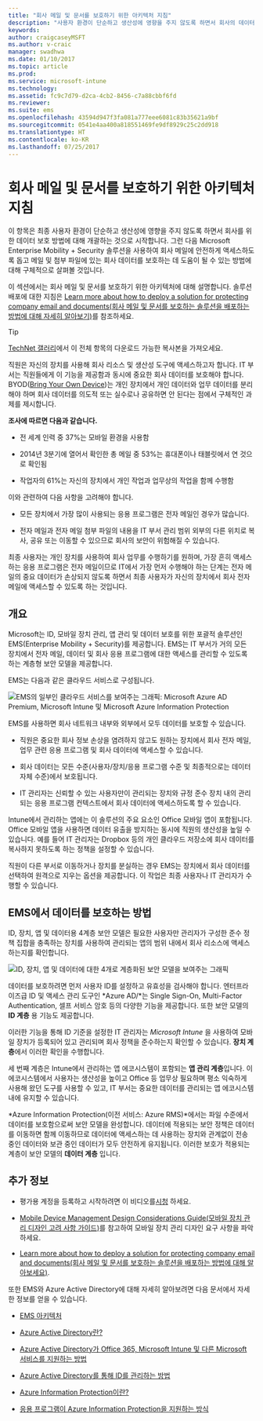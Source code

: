 ```yaml
---
title: "회사 메일 및 문서를 보호하기 위한 아키텍처 지침"
description: "사용자 환경이 단순하고 생산성에 영향을 주지 않도록 하면서 회사의 데이터를 보호합니다."
keywords: 
author: craigcaseyMSFT
ms.author: v-craic
manager: swadhwa
ms.date: 01/10/2017
ms.topic: article
ms.prod: 
ms.service: microsoft-intune
ms.technology: 
ms.assetid: fc9c7d79-d2ca-4cb2-8456-c7a88cbbf6fd
ms.reviewer: 
ms.suite: ems
ms.openlocfilehash: 43594d947f3fa081a777eee6081c83b35621a9bf
ms.sourcegitcommit: 0541e4aa400a818551469fe9df8929c25c2dd918
ms.translationtype: HT
ms.contentlocale: ko-KR
ms.lasthandoff: 07/25/2017
---
```

# <a name="architecture-guidance-for-protecting-company-email-and-documents"></a>회사 메일 및 문서를 보호하기 위한 아키텍처 지침
이 항목은 최종 사용자 환경이 단순하고 생산성에 영향을 주지 않도록 하면서 회사를 위한 데이터 보호 방법에 대해 개괄하는 것으로 시작합니다. 그런 다음 Microsoft Enterprise Mobility + Security 솔루션을 사용하여 회사 메일에 안전하게 액세스하도록 돕고 메일 및 첨부 파일에 있는 회사 데이터를 보호하는 데 도움이 될 수 있는 방법에 대해 구체적으로 살펴볼 것입니다.

이 섹션에서는 회사 메일 및 문서를 보호하기 위한 아키텍처에 대해 설명합니다. 솔루션 배포에 대한 지침은 [Learn more about how to deploy a solution for protecting company email and documents(회사 메일 및 문서를 보호하는 솔루션을 배포하는 방법에 대해 자세히 알아보기)](learn-how-to-deploy-a-solution-for-protecting-company-email-and-documents.md)를 참조하세요.

> [!TIP]
> [TechNet 갤러리](https://gallery.technet.microsoft.com/Managing-Access-and-Help-b7a05d0d/file/140056/1/Managing%20Access%20and%20Help%20Protect%20Corporate%20Email%20Data%20on%20Mobile%20Devices.pdf)에서 이 전체 항목의 다운로드 가능한 복사본을 가져오세요.

직원은 자신의 장치를 사용해 회사 리소스 및 생산성 도구에 액세스하고자 합니다. IT 부서는 직원들에게 이 기능을 제공함과 동시에 중요한 회사 데이터를 보호해야 합니다. BYOD([Bring Your Own Device](byod-design-considerations-guide.md))는 개인 장치에서 개인 데이터와 업무 데이터를 분리해야 하며 회사 데이터를 의도적 또는 실수로나 공유하면 안 된다는 점에서 구체적인 과제를 제시합니다.

**조사에 따르면 다음과 같습니다.**

-   전 세계 인력 중 37%는 모바일 환경을 사용함

-   2014년 3분기에 열어서 확인한 총 메일 중 53%는 휴대폰이나 태블릿에서 연 것으로 확인됨

-   작업자의 61%는 자신의 장치에서 개인 작업과 업무상의 작업을 함께 수행함

이와 관련하여 다음 사항을 고려해야 합니다.

-   모든 장치에서 가장 많이 사용되는 응용 프로그램은 전자 메일인 경우가 많습니다.

-   전자 메일과 전자 메일 첨부 파일의 내용을 IT 부서 관리 범위 외부의 다른 위치로 복사, 공유 또는 이동할 수 있으므로 회사의 보안이 위험해질 수 있습니다.

최종 사용자는 개인 장치를 사용하여 회사 업무를 수행하기를 원하며, 가장 흔히 액세스하는 응용 프로그램은 전자 메일이므로 IT에서 가장 먼저 수행해야 하는 단계는 전자 메일의 중요 데이터가 손상되지 않도록 하면서 최종 사용자가 자신의 장치에서 회사 전자 메일에 액세스할 수 있도록 하는 것입니다.

## <a name="overview"></a>개요
Microsoft는 ID, 모바일 장치 관리, 앱 관리 및 데이터 보호를 위한 포괄적 솔루션인 EMS(Enterprise Mobility + Security)를 제공합니다. EMS는 IT 부서가 거의 모든 장치에서 전자 메일, 데이터 및 회사 응용 프로그램에 대한 액세스를 관리할 수 있도록 하는 계층형 보안 모델을 제공합니다.

EMS는 다음과 같은 클라우드 서비스로 구성됩니다.

![EMS의 일부인 클라우드 서비스를 보여주는 그래픽: Microsoft Azure AD Premium, Microsoft Intune 및 Microsoft Azure Information Protection](./media/ProtectEmail/Enterprise-Mobility-Suite.png)

EMS를 사용하면 회사 네트워크 내부와 외부에서 모두 데이터를 보호할 수 있습니다.

-   직원은 중요한 회사 정보 손상을 염려하지 않고도 원하는 장치에서 회사 전자 메일, 업무 관련 응용 프로그램 및 회사 데이터에 액세스할 수 있습니다.

-   회사 데이터는 모든 수준(사용자/장치/응용 프로그램 수준 및 최종적으로는 데이터 자체 수준)에서 보호됩니다.

-   IT 관리자는 신뢰할 수 있는 사용자만이 관리되는 장치와 규정 준수 장치 내의 관리되는 응용 프로그램 컨텍스트에서 회사 데이터에 액세스하도록 할 수 있습니다.

Intune에서 관리하는 앱에는 이 솔루션의 주요 요소인 Office 모바일 앱이 포함됩니다. Office 모바일 앱을 사용하면 데이터 유출을 방지하는 동시에 직원의 생산성을 높일 수 있습니다. 예를 들어 IT 관리자는 Dropbox 등의 개인 클라우드 저장소에 회사 데이터를 복사하지 못하도록 하는 정책을 설정할 수 있습니다.

직원이 다른 부서로 이동하거나 장치를 분실하는 경우 EMS는 장치에서 회사 데이터를 선택하여 원격으로 지우는 옵션을 제공합니다. 이 작업은 최종 사용자나 IT 관리자가 수행할 수 있습니다.

## <a name="how-ems-can-help-protect-your-data"></a>EMS에서 데이터를 보호하는 방법
ID, 장치, 앱 및 데이터용 4계층 보안 모델은 필요한 사용자만 관리자가 구성한 준수 정책 집합을 충족하는 장치를 사용하여 관리되는 앱의 범위 내에서 회사 리소스에 액세스하는지를 확인합니다.

![ID, 장치, 앱 및 데이터에 대한 4개로 계층화된 보안 모델을 보여주는 그래픽](./media/ProtectEmail/Protecting_your_data.png)

데이터를 보호하려면 먼저 사용자 ID를 설정하고 유효성을 검사해야 합니다. 엔터프라이즈급 ID 및 액세스 관리 도구인 *Azure AD/*는 Single Sign-On, Multi-Factor Authentication, 셀프 서비스 암호 등의 다양한 기능을 제공합니다. 또한 보안 모델의 **ID 계층** 용 기능도 제공합니다.

이러한 기능을 통해 ID 기준을 설정한 IT 관리자는 *Microsoft Intune* 을 사용하여 모바일 장치가 등록되어 있고 관리되며 회사 정책을 준수하는지 확인할 수 있습니다. **장치 계층**에서 이러한 확인을 수행합니다.

세 번째 계층은 Intune에서 관리하는 앱 에코시스템이 포함되는 **앱 관리 계층**입니다. 이 에코시스템에서 사용자는 생산성을 높이고 Office 등 업무상 필요하며 평소 익숙하게 사용해 왔던 도구를 사용할 수 있고, IT 부서는 중요한 데이터를 관리되는 앱 에코시스템 내에 유지할 수 있습니다.

*Azure Information Protection(이전 서비스: Azure RMS)*에서는 파일 수준에서 데이터를 보호함으로써 보안 모델을 완성합니다. 데이터에 적용되는 보안 정책은 데이터를 이동하면 함께 이동하므로 데이터에 액세스하는 데 사용하는 장치와 관계없이 전송 중인 데이터와 보관 중인 데이터가 모두 안전하게 유지됩니다. 이러한 보호가 적용되는 계층이 보안 모델의 **데이터 계층** 입니다.

## <a name="where-to-go-from-here"></a>추가 정보
- 평가용 계정을 등록하고 시작하려면 이 비디오를[시청](https://www.youtube.com/watch?v=ltcZvm4VOFU) 하세요.

- [Mobile Device Management Design Considerations Guide(모바일 장치 관리 디자인 고려 사항 가이드)](mdm-design-considerations-guide.md)를 참고하여 모바일 장치 관리 디자인 요구 사항을 파악하세요.

- [Learn more about how to deploy a solution for protecting company email and documents(회사 메일 및 문서를 보호하는 솔루션을 배포하는 방법에 대해 알아보세요)](learn-how-to-deploy-a-solution-for-protecting-company-email-and-documents.md).

또한 EMS와 Azure Active Directory에 대해 자세히 알아보려면 다음 문서에서 자세한 정보를 얻을 수 있습니다.
- [EMS 아키텍처](https://azure.microsoft.com/documentation/infographics/enterprise-mobility/)

- [Azure Active Directory란?](/active-directory/active-directory-whatis)

- [Azure Active Directory가 Office 365, Microsoft Intune 및 다른 Microsoft 서비스를 지원하는 방법](/active-directory/active-directory-administer#what-is-an-azure-ad-tenant)

- [Azure Active Directory를 통해 ID를 관리하는 방법](/active-directory/active-directory-administer)

- [Azure Information Protection이란?](/information-protection/understand-explore/what-is-azure-rms)

- [응용 프로그램이 Azure Information Protection을 지원하는 방식](/information-protection/understand-explore/applications-support)

